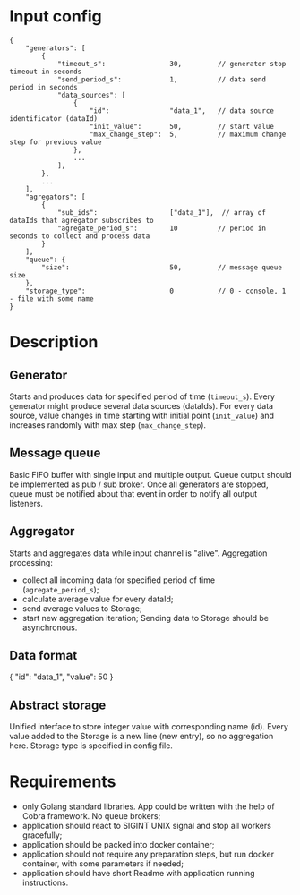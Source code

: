 # Input config

```
{
    "generators": [
        {
            "timeout_s":                30,         // generator stop timeout in seconds
            "send_period_s":            1,          // data send period in seconds
            "data_sources": [
                {
                    "id":               "data_1",   // data source identificator (dataId)
                    "init_value":       50,         // start value
                    "max_change_step":  5,          // maximum change step for previous value
                },
                ...
            ],
        },
        ...
    ],
    "agregators": [
        {
            "sub_ids":                  ["data_1"],  // array of dataIds that agregator subscribes to
            "agregate_period_s":        10          // period in seconds to collect and process data
        }
    ],
    "queue": {
        "size":                         50,         // message queue size
    },
    "storage_type":                     0           // 0 - console, 1 - file with some name
}
```

# Description

## Generator
Starts and produces data for specified period of time (`timeout_s`).
Every generator might produce several data sources (dataIds).
For every data source, value changes in time starting with initial point (`init_value`) and increases randomly with max step (`max_change_step`).

## Message queue
Basic FIFO buffer with single input and multiple output.
Queue output should be implemented as pub / sub broker.
Once all generators are stopped, queue must be notified about that event in order to notify all output listeners.

## Aggregator
Starts and aggregates data while input channel is "alive".
Aggregation processing:

  * collect all incoming data for specified period of time (`agregate_period_s`);
  * calculate average value for every dataId;
  * send average values to Storage;
  * start new aggregation iteration;
Sending data to Storage should be asynchronous.

## Data format
{
    "id":    "data_1",
    "value": 50
}

## Abstract storage
Unified interface to store integer value with corresponding name (id).
Every value added to the Storage is a new line (new entry), so no aggregation here.
Storage type is specified in config file.

# Requirements
* only Golang standard libraries. App could be written with the help of Cobra framework. No queue brokers;
* application should react to SIGINT UNIX signal and stop all workers gracefully;
* application should be packed into docker container;
* application should not require any preparation steps, but run docker container, with some parameters if needed;
* application should have short Readme with application running instructions.

